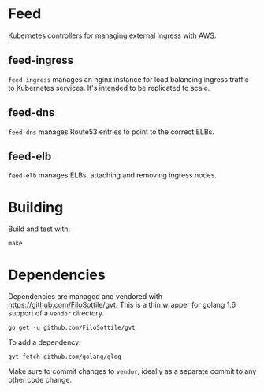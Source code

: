 # Feed

Kubernetes controllers for managing external ingress with AWS.

## feed-ingress

`feed-ingress` manages an nginx instance for load balancing ingress traffic to Kubernetes services.
It's intended to be replicated to scale.

## feed-dns

`feed-dns` manages Route53 entries to point to the correct ELBs.

## feed-elb

`feed-elb` manages ELBs, attaching and removing ingress nodes.

# Building

Build and test with:

    make

# Dependencies

Dependencies are managed and vendored with https://github.com/FiloSottile/gvt. This is a thin wrapper
for golang 1.6 support of a `vendor` directory.

    go get -u github.com/FiloSottile/gvt

To add a dependency:

    gvt fetch github.com/golang/glog

Make sure to commit changes to `vendor`, ideally as a separate commit to any other code change.

